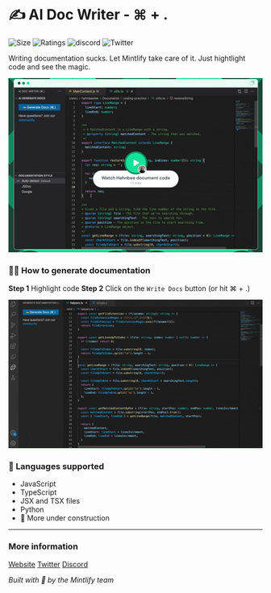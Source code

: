 # ✍️ AI Doc Writer - ⌘ + .

![Size](https://img.shields.io/github/languages/code-size/mintlify/vscode-docs) ![Ratings](https://img.shields.io/visual-studio-marketplace/r/mintlify.document) ![discord](https://img.shields.io/discord/911693009253466123?logo=Discord&logoColor=white) ![Twitter](https://img.shields.io/twitter/follow/mintlify?style=social)

Writing documentation sucks. Let Mintlify take care of it. Just hightlight code and see the magic.

[![Demo](/assets/demo-docs.gif)](https://www.loom.com/embed/3dbfcd7e0e1b47519d957746e05bf0f4)

### 👩‍💻 How to generate documentation

**Step 1** Highlight code
**Step 2** Click on the `Write Docs` button (or hit ⌘ + .)

<img src="/assets/demo.gif" width="520px" />

### 📝 Languages supported

- JavaScript
- TypeScript
- JSX and TSX files
- Python
- 🚧 More under construction

-----------------------------------------------------------------------------------------------------------
### More information

[Website](https://mintlify.com/)
[Twitter](https://twitter.com/mintlify)
[Discord](https://discord.gg/6W7GuYuxra)

*Built with 💚 by the Mintlify team*